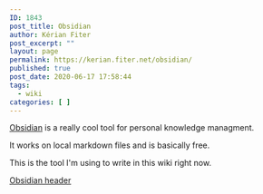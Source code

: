 ```yaml
---
ID: 1843
post_title: Obsidian
author: Kérian Fiter
post_excerpt: ""
layout: page
permalink: https://kerian.fiter.net/obsidian/
published: true
post_date: 2020-06-17 17:58:44
tags:
  - wiki
categories: [ ]
---
```

[Obsidian][1] is a really cool tool for personal knowledge managment.

It works on local markdown files and is basically free.

This is the tool I'm using to write in this wiki right now.

[Obsidian header](obsidian%20header.png)

 [1]: https://obsidian.md/